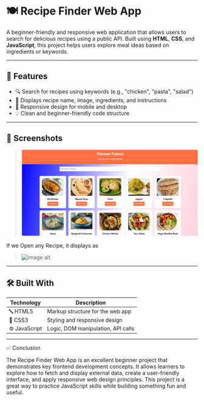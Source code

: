 # 🍽️ Recipe Finder Web App

A beginner-friendly and responsive web application that allows users to search for delicious recipes using a public API. Built using **HTML**, **CSS**, and **JavaScript**, this project helps users explore meal ideas based on ingredients or keywords.

---

## 📌 Features

* 🔍 Search for recipes using keywords (e.g., "chicken", "pasta", "salad")
* 🍲 Displays recipe name, image, ingredients, and instructions
* 📱 Responsive design for mobile and desktop
* 💡 Clean and beginner-friendly code structure

---

## 📸 Screenshots

>![image alt](https://github.com/HarshaRaj165/Recipe_Finder_Using-HTML-CSS-JS/blob/220ec763954abe34b3188d7f0d460026898225d9/Images/Screenshot%202025-07-13%20152851.png)

If we Open any Recipe, it displays as

>![image alt]()
---

## 🛠️ Built With

| Technology    | Description                                                  |
| ------------- | ------------------------------------------------------------ |
| 🔤 HTML5      | Markup structure for the web app                             |
| 🎨 CSS3       | Styling and responsive design                                |
| ⚙️ JavaScript | Logic, DOM manipulation, API calls                           |

---

✅ Conclusion

The Recipe Finder Web App is an excellent beginner project that demonstrates key frontend development concepts. It allows learners to explore how to fetch and display external data, create a user-friendly interface, and apply responsive web design principles. This project is a great way to practice JavaScript skills while building something fun and useful.
